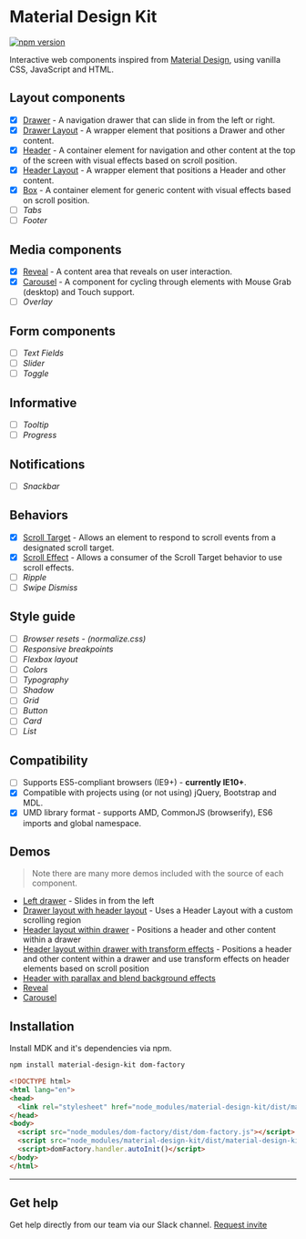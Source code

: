 # Material Design Kit

[![npm version](https://badge.fury.io/js/material-design-kit.svg)](https://badge.fury.io/js/material-design-kit)

Interactive web components inspired from [Material Design](https://www.google.com/design/spec/material-design/introduction.html), using vanilla CSS, JavaScript and HTML.

## Layout components

- [x] [Drawer](https://github.com/FrontendMatter/material-design-kit/tree/master/src/drawer) - A navigation drawer that can slide in from the left or right.
- [x] [Drawer Layout](https://github.com/FrontendMatter/material-design-kit/tree/master/src/drawer-layout) - A wrapper element that positions a Drawer and other content.
- [x] [Header](https://github.com/FrontendMatter/material-design-kit/tree/master/src/header) - A container element for navigation and other content at the top of the screen with visual effects based on scroll position.
- [x] [Header Layout](https://github.com/FrontendMatter/material-design-kit/tree/master/src/header-layout) - A wrapper element that positions a Header and other content.
- [x] [Box](https://github.com/FrontendMatter/material-design-kit/tree/master/src/box) - A container element for generic content with visual effects based on scroll position.
- [ ] *Tabs*
- [ ] *Footer*

## Media components

- [x] [Reveal](https://github.com/FrontendMatter/material-design-kit/tree/master/src/reveal) - A content area that reveals on user interaction.
- [x] [Carousel](https://github.com/FrontendMatter/material-design-kit/tree/master/src/carousel) - A component for cycling through elements with Mouse Grab (desktop) and Touch support.
- [ ] *Overlay*

## Form components

- [ ] *Text Fields*
- [ ] *Slider*
- [ ] *Toggle*

## Informative

- [ ] *Tooltip*
- [ ] *Progress*

## Notifications

- [ ] *Snackbar*

## Behaviors

- [x] [Scroll Target](https://github.com/FrontendMatter/material-design-kit/tree/master/src/scroll-target-behavior) - Allows an element to respond to scroll events from a designated scroll target.
- [x] [Scroll Effect](https://github.com/FrontendMatter/material-design-kit/tree/master/src/scroll-effect-behavior) - Allows a consumer of the Scroll Target behavior to use scroll effects.
- [ ] *Ripple*
- [ ] *Swipe Dismiss*

## Style guide

- [ ] *Browser resets - (normalize.css)*
- [ ] *Responsive breakpoints*
- [ ] *Flexbox layout*
- [ ] *Colors*
- [ ] *Typography*
- [ ] *Shadow*
- [ ] *Grid*
- [ ] *Button*
- [ ] *Card*
- [ ] *List*

## Compatibility

- [ ] Supports ES5-compliant browsers (IE9+) - **currently IE10+**.
- [x] Compatible with projects using (or not using) jQuery, Bootstrap and MDL.
- [x] UMD library format - supports AMD, CommonJS (browserify), ES6 imports and global namespace.

## Demos

> Note there are many more demos included with the source of each component.

- [Left drawer](http://mdk.frontendmatter.com/drawer-left.html) - Slides in from the left
- [Drawer layout with header layout](http://mdk.frontendmatter.com/drawer-layout-with-header-layout.html) - Uses a Header Layout with a custom scrolling region
- [Header layout within drawer](http://mdk.frontendmatter.com/header-layout-drawer.html) - Positions a header and other content within a drawer
- [Header layout within drawer with transform effects](http://mdk.frontendmatter.com/header-layout-drawer-transform-fx.html) - Positions a header and other content within a drawer and use transform effects on header elements based on scroll position
- [Header with parallax and blend background effects](http://mdk.frontendmatter.com/header-parallax-blend.html)
- [Reveal](http://mdk.frontendmatter.com/reveal.html)
- [Carousel](http://mdk.frontendmatter.com/carousel.html)

## Installation

Install MDK and it's dependencies via npm.

```bash
npm install material-design-kit dom-factory
```

```html
<!DOCTYPE html>
<html lang="en">
<head>
  <link rel="stylesheet" href="node_modules/material-design-kit/dist/material-design-kit.css">
</head>
<body>
  <script src="node_modules/dom-factory/dist/dom-factory.js"></script>
  <script src="node_modules/material-design-kit/dist/material-design-kit.js" async defer></script>
  <script>domFactory.handler.autoInit()</script>
</body>
</html>
```

---

## Get help
Get help directly from our team via our Slack channel. [Request invite](http://themekit-slack-invite.stamplayapp.com/)